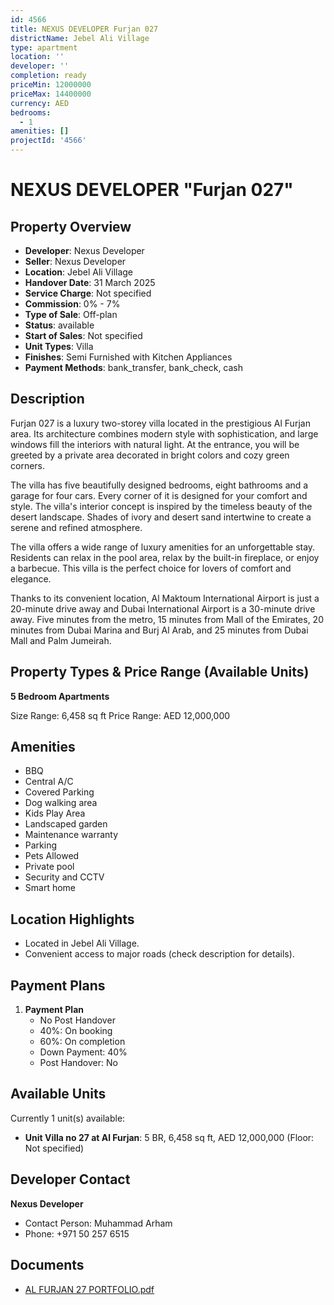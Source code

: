 ```yaml
---
id: 4566
title: NEXUS DEVELOPER Furjan 027
districtName: Jebel Ali Village
type: apartment
location: ''
developer: ''
completion: ready
priceMin: 12000000
priceMax: 14400000
currency: AED
bedrooms:
  - 1
amenities: []
projectId: '4566'
---
```


# NEXUS DEVELOPER "Furjan 027"

## Property Overview
- **Developer**: Nexus Developer
- **Seller**: Nexus Developer
- **Location**: Jebel Ali Village
- **Handover Date**: 31 March 2025
- **Service Charge**: Not specified
- **Commission**: 0% - 7%
- **Type of Sale**: Off-plan
- **Status**: available
- **Start of Sales**: Not specified
- **Unit Types**: Villa
- **Finishes**: Semi Furnished with Kitchen Appliances
- **Payment Methods**: bank_transfer, bank_check, cash

## Description
Furjan 027 is a luxury two-storey villa located in the prestigious Al Furjan area. Its architecture combines modern style with sophistication, and large windows fill the interiors with natural light. At the entrance, you will be greeted by a private area decorated in bright colors and cozy green corners. 

The villa has five beautifully designed bedrooms, eight bathrooms and a garage for four cars. Every corner of it is designed for your comfort and style. The villa's interior concept is inspired by the timeless beauty of the desert landscape. Shades of ivory and desert sand intertwine to create a serene and refined atmosphere.

The villa offers a wide range of luxury amenities for an unforgettable stay. Residents can relax in the pool area, relax by the built-in fireplace, or enjoy a barbecue. This villa is the perfect choice for lovers of comfort and elegance.

Thanks to its convenient location, Al Maktoum International Airport is just a 20-minute drive away and Dubai International Airport is a 30-minute drive away. Five minutes from the metro, 15 minutes from Mall of the Emirates, 20 minutes from Dubai Marina and Burj Al Arab, and 25 minutes from Dubai Mall and Palm Jumeirah.

## Property Types & Price Range (Available Units)
**5 Bedroom Apartments**

Size Range: 6,458 sq ft
Price Range: AED 12,000,000

## Amenities
- BBQ
- Central A/C
- Covered Parking
- Dog walking area
- Kids Play Area
- Landscaped garden
- Maintenance warranty
- Parking
- Pets Allowed
- Private pool
- Security and CCTV
- Smart home

## Location Highlights
- Located in Jebel Ali Village.
- Convenient access to major roads (check description for details).

## Payment Plans
1. **Payment Plan**
   - No Post Handover
   - 40%: On booking
   - 60%: On completion
   - Down Payment: 40%
   - Post Handover: No

## Available Units
Currently 1 unit(s) available:
- **Unit Villa no 27 at Al Furjan**: 5 BR, 6,458 sq ft, AED 12,000,000 (Floor: Not specified)

## Developer Contact
**Nexus Developer**
- Contact Person: Muhammad Arham
- Phone: +971 50 257 6515

## Documents
- [AL FURJAN 27 PORTFOLIO.pdf](https://cdn.geniemap.net/2025/02/25/oMJKQuIr09pIAH3c4VRq8FeHzhfTHV4QhpGNcsNz.pdf)
